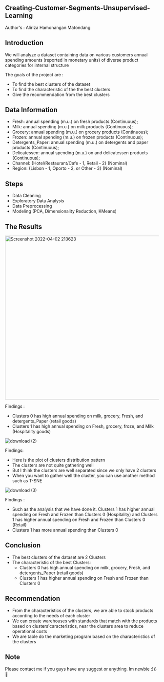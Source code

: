## Creating-Customer-Segments-Unsupervised-Learning

Author's : Aliriza Hamonangan Matondang

## Introduction
We will analyze a dataset containing data on various customers annual spending amounts (reported in monetary units) of diverse product categories for internal structure

The goals of the project are :
- To find the best clusters of the dataset
- To find the characteristic of the the best clusters
- Give the recommendation from the best clusters

## Data Information
- Fresh: annual spending (m.u.) on fresh products (Continuous);
- Milk: annual spending (m.u.) on milk products (Continuous);
- Grocery: annual spending (m.u.) on grocery products (Continuous);
- Frozen: annual spending (m.u.) on frozen products (Continuous);
- Detergents_Paper: annual spending (m.u.) on detergents and paper products (Continuous);
- Delicatessen: annual spending (m.u.) on and delicatessen products (Continuous);
- Channel: {Hotel/Restaurant/Cafe - 1, Retail - 2} (Nominal)
- Region: {Lisbon - 1, Oporto - 2, or Other - 3} (Nominal)

## Steps
- Data Cleaning
- Exploratory Data Analysis
- Data Preprocessing
- Modeling (PCA, Dimensionality Reduction, KMeans)

## The Results
<img width="535" alt="Screenshot 2022-04-02 213623" src="https://user-images.githubusercontent.com/92624520/161388155-49f82728-b22f-40b6-bac5-d58a346b38f2.png">

Findings :

- Clusters 0 has high annual spending on milk, grocery, Fresh, and detergents_Paper (retail goods)
- Clusters 1 has high annual spending on Fresh, grocery, froze, and Milk (Hospitality goods)


![download (2)](https://user-images.githubusercontent.com/92624520/161392529-ae2f97e6-6c29-495d-86eb-a84d8e72009f.png)


Findings:

- Here is the plot of clusters distribution pattern
- The clusters are not quite gathering well
- But I think the clusters are well separated since we only have 2 clusters
- When you want to gather well the cluster, you can use another method such as T-SNE

![download (3)](https://user-images.githubusercontent.com/92624520/161392537-71f2d307-f8f6-4475-ab8e-3fffd3500387.png)


Findings :

- Such as the analysis that we have done it. Clusters 1 has higher annual spending on Fresh and Frozen than Clusters 0 (Hospitality) and Clusters 1 has higher annual spending on Fresh and Frozen than Clusters 0 (Retail)
- Clusters 1 has more annual spending than Clusters 0

## Conclusion

- The best clusters of the dataset are 2 Clusters
- The characteristic of the best Clusters:
  - Clusters 0 has high annual spending on milk, grocery, Fresh, and detergents_Paper (retail goods)
  - Clusters 1 has higher annual spending on Fresh and Frozen than Clusters 0

## Recommendation

- From the characteristics of the clusters, we are able to stock products according to the needs of each cluster
- We can create warehouses with standards that match with the products based on clusters'caracteristics, near the clusters area to reduce operational costs
- We are table do the marketing program based on the characteristics of the clusters


## Note
Please contact me if you guys have any suggest or anything. Im newbie :))) 🤖

